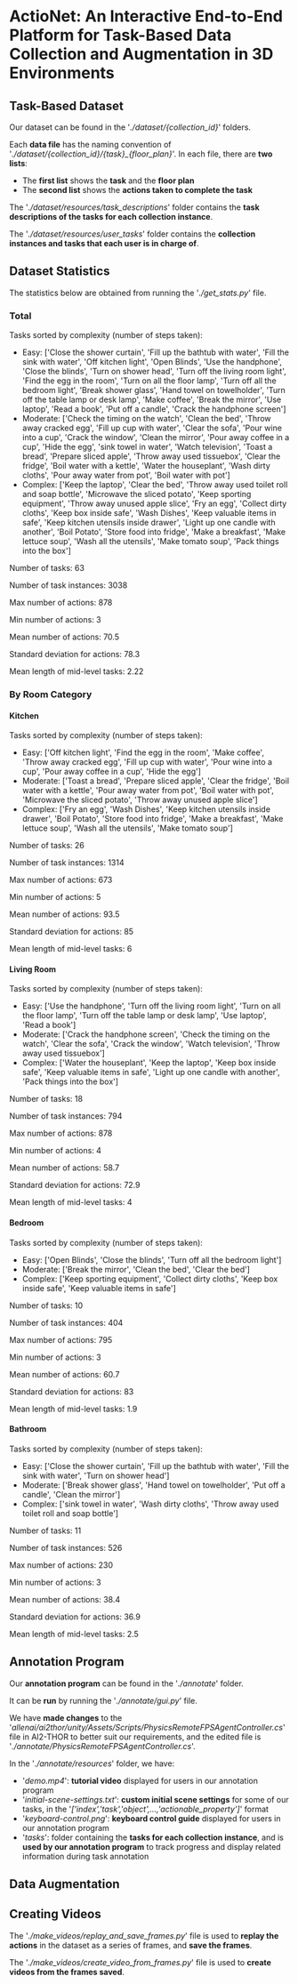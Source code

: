 # ActioNet: An Interactive End-to-End Platform for Task-Based Data Collection and Augmentation in 3D Environments
## Task-Based Dataset
Our dataset can be found in the '_./dataset/{collection_id}_' folders.

Each **data file** has the naming convention of '_./dataset/{collection_id}/{task}\_{floor_plan}_'. In each file, there are **two lists**:
- The **first list** shows the **task** and the **floor plan**
- The **second list** shows the **actions taken to complete the task**

The '_./dataset/resources/task_descriptions_' folder contains the **task descriptions of the tasks for each collection instance**.

The '_./dataset/resources/user_tasks_' folder contains the **collection instances and tasks that each user is in charge of**.

## Dataset Statistics
The statistics below are obtained from running the '_./get_stats.py_' file.

### Total
Tasks sorted by complexity (number of steps taken):
- Easy: ['Close the shower curtain', 'Fill up the bathtub with water', 'Fill the sink with water', 'Off kitchen light', 'Open Blinds', 'Use the handphone', 'Close the blinds', 'Turn on shower head', 'Turn off the living room light', 'Find the egg in the room', 'Turn on all the floor lamp', 'Turn off all the bedroom light', 'Break shower glass', 'Hand towel on towelholder', 'Turn off the table lamp or desk lamp', 'Make coffee', 'Break the mirror', 'Use laptop', 'Read a book', 'Put off a candle', 'Crack the handphone screen']
- Moderate: ['Check the timing on the watch', 'Clean the bed', 'Throw away cracked egg', 'Fill up cup with water', 'Clear the sofa', 'Pour wine into a cup', 'Crack the window', 'Clean the mirror', 'Pour away coffee in a cup', 'Hide the egg', 'sink towel in water', 'Watch television', 'Toast a bread', 'Prepare sliced apple', 'Throw away used tissuebox', 'Clear the fridge', 'Boil water with a kettle', 'Water the houseplant', 'Wash dirty cloths', 'Pour away water from pot', 'Boil water with pot']
- Complex: ['Keep the laptop', 'Clear the bed', 'Throw away used toilet roll and soap bottle', 'Microwave the sliced potato', 'Keep sporting equipment', 'Throw away unused apple slice', 'Fry an egg', 'Collect dirty cloths', 'Keep box inside safe', 'Wash Dishes', 'Keep valuable items in safe', 'Keep kitchen utensils inside drawer', 'Light up one candle with another', 'Boil Potato', 'Store food into fridge', 'Make a breakfast', 'Make lettuce soup', 'Wash all the utensils', 'Make tomato soup', 'Pack things into the box']

Number of tasks: 63

Number of task instances: 3038

Max number of actions: 878

Min number of actions: 3

Mean number of actions: 70.5

Standard deviation for actions: 78.3

Mean length of mid-level tasks: 2.22

### By Room Category
#### Kitchen
Tasks sorted by complexity (number of steps taken):
- Easy: ['Off kitchen light', 'Find the egg in the room', 'Make coffee', 'Throw away cracked egg', 'Fill up cup with water', 'Pour wine into a cup', 'Pour away coffee in a cup', 'Hide the egg']
- Moderate: ['Toast a bread', 'Prepare sliced apple', 'Clear the fridge', 'Boil water with a kettle', 'Pour away water from pot', 'Boil water with pot', 'Microwave the sliced potato', 'Throw away unused apple slice']
- Complex: ['Fry an egg', 'Wash Dishes', 'Keep kitchen utensils inside drawer', 'Boil Potato', 'Store food into fridge', 'Make a breakfast', 'Make lettuce soup', 'Wash all the utensils', 'Make tomato soup']

Number of tasks: 26

Number of task instances: 1314

Max number of actions: 673

Min number of actions: 5

Mean number of actions: 93.5

Standard deviation for actions: 85

Mean length of mid-level tasks: 6

#### Living Room
Tasks sorted by complexity (number of steps taken):
- Easy: ['Use the handphone', 'Turn off the living room light', 'Turn on all the floor lamp', 'Turn off the table lamp or desk lamp', 'Use laptop', 'Read a book']
- Moderate: ['Crack the handphone screen', 'Check the timing on the watch', 'Clear the sofa', 'Crack the window', 'Watch television', 'Throw away used tissuebox']
- Complex: ['Water the houseplant', 'Keep the laptop', 'Keep box inside safe', 'Keep valuable items in safe', 'Light up one candle with another', 'Pack things into the box']

Number of tasks: 18

Number of task instances: 794

Max number of actions: 878

Min number of actions: 4

Mean number of actions: 58.7

Standard deviation for actions: 72.9

Mean length of mid-level tasks: 4

#### Bedroom
Tasks sorted by complexity (number of steps taken):
- Easy: ['Open Blinds', 'Close the blinds', 'Turn off all the bedroom light']
- Moderate: ['Break the mirror', 'Clean the bed', 'Clear the bed']
- Complex: ['Keep sporting equipment', 'Collect dirty cloths', 'Keep box inside safe', 'Keep valuable items in safe']

Number of tasks: 10

Number of task instances: 404

Max number of actions: 795

Min number of actions: 3

Mean number of actions: 60.7

Standard deviation for actions: 83

Mean length of mid-level tasks: 1.9

#### Bathroom
Tasks sorted by complexity (number of steps taken):
- Easy: ['Close the shower curtain', 'Fill up the bathtub with water', 'Fill the sink with water', 'Turn on shower head']
- Moderate: ['Break shower glass', 'Hand towel on towelholder', 'Put off a candle', 'Clean the mirror']
- Complex: ['sink towel in water', 'Wash dirty cloths', 'Throw away used toilet roll and soap bottle']

Number of tasks: 11

Number of task instances: 526

Max number of actions: 230

Min number of actions: 3

Mean number of actions: 38.4

Standard deviation for actions: 36.9

Mean length of mid-level tasks: 2.5


## Annotation Program
Our **annotation program** can be found in the '_./annotate_' folder.

It can be **run** by running the '_./annotate/gui.py_' file.

We have **made changes** to the '_allenai/ai2thor/unity/Assets/Scripts/PhysicsRemoteFPSAgentController.cs_' file in AI2-THOR to better suit our requirements, and the edited file is '_./annotate/PhysicsRemoteFPSAgentController.cs_'. 

In the '_./annotate/resources_' folder, we have:
- '_demo.mp4_': **tutorial video** displayed for users in our annotation program
- '_initial-scene-settings.txt_': **custom initial scene settings** for some of our tasks, in the '_['index','task','object',...,'actionable_property']_' format
- '_keyboard-control.png_': **keyboard control guide** displayed for users in our annotation program
- '_tasks_': folder containing the **tasks for each collection instance**, and is **used by our annotation program** to track progress and display related information during task annotation

## Data Augmentation


## Creating Videos
The '_./make_videos/replay_and_save_frames.py_' file is used to **replay the actions** in the dataset as a series of frames, and **save the frames**.

The '_./make_videos/create_video_from_frames.py_' file is used to **create videos from the frames saved**.
